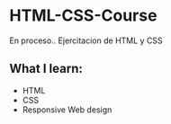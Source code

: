 # HTML-CSS-Course
En proceso.. Ejercitacion de HTML y CSS

## What I learn:

- HTML
- CSS
- Responsive Web design
  

